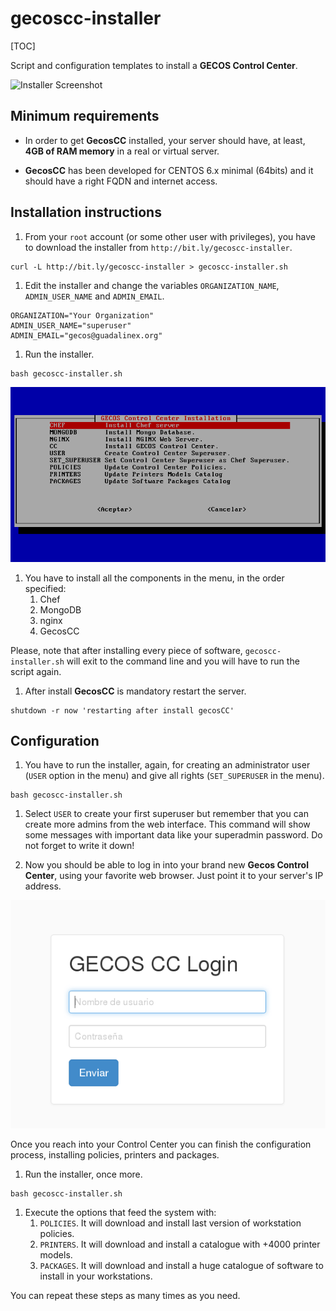# gecoscc-installer

[TOC]

Script and configuration templates to install a __GECOS Control Center__.

![Installer Screenshot](https://raw.githubusercontent.com/gecos-team/gecoscc-installer/master/gecoscc-installer-01.png)

## Minimum requirements

* In order to get __GecosCC__ installed, your server should have, at least, __4GB of RAM memory__ in a real or virtual server.

* __GecosCC__ has been developed for CENTOS 6.x minimal (64bits) and it should have a right FQDN and internet access.

## Installation instructions

1. From your `root` account (or some other user with privileges), you have to download the installer from `http://bit.ly/gecoscc-installer`.
~~~
curl -L http://bit.ly/gecoscc-installer > gecoscc-installer.sh
~~~

1. Edit the installer and change the variables `ORGANIZATION_NAME`, `ADMIN_USER_NAME` and `ADMIN_EMAIL`.
~~~
ORGANIZATION="Your Organization"
ADMIN_USER_NAME="superuser"
ADMIN_EMAIL="gecos@guadalinex.org"
~~~

1. Run the installer.
~~~
bash gecoscc-installer.sh
~~~

![Installer Screenshot](./gecoscc-installer-01.png)

1. You have to install all the components in the menu, in the order specified:
	1. Chef
	2. MongoDB
	3. nginx
	4. GecosCC

 Please, note that after installing every piece of software, `gecoscc-installer.sh` will exit to the command line and you will have to run the script again.

1. After install __GecosCC__ is mandatory restart the server.
~~~
shutdown -r now 'restarting after install gecosCC'
~~~

## Configuration

1. You have to run the installer, again, for creating an administrator user (`USER` option in the menu) and give all rights (`SET_SUPERUSER` in the menu).
~~~
bash gecoscc-installer.sh
~~~

1. Select `USER` to create your first superuser but remember that you can create more admins from the web interface. This command will show some messages with important data like your superadmin password. Do not forget to write it down!

1. Now you should be able to log in into your brand new __Gecos Control Center__, using your favorite web browser. Just point it to your server's IP address.

![Installer Screenshot](./gecoscc-installer-02.png)

Once you reach into your Control Center you can finish the configuration process, installing policies, printers and packages.

1. Run the installer, once more.
~~~
bash gecoscc-installer.sh
~~~

1. Execute the options that feed the system with:
	1. `POLICIES`. It will download and install last version of workstation policies.
	2. `PRINTERS`. It will download and install a catalogue with +4000 printer models.
	3. `PACKAGES`. It will download and install a huge catalogue of software to install in your workstations.

 You can repeat these steps as many times as you need.


